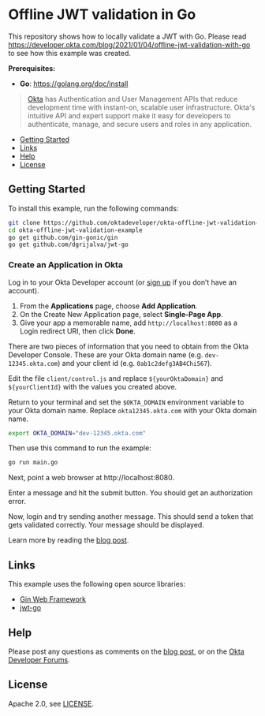 # Offline JWT validation in Go

This repository shows how to locally validate a JWT with Go. 
Please read https://developer.okta.com/blog/2021/01/04/offline-jwt-validation-with-go to see how this example was created.

**Prerequisites:** 

- **Go**: https://golang.org/doc/install 

> [Okta](https://developer.okta.com/) has Authentication and User Management APIs that reduce development time with instant-on, scalable user infrastructure. Okta's intuitive API and expert support make it easy for developers to authenticate, manage, and secure users and roles in any application.

* [Getting Started](#getting-started)
* [Links](#links)
* [Help](#help)
* [License](#license)

## Getting Started

To install this example, run the following commands:

```bash
git clone https://github.com/oktadeveloper/okta-offline-jwt-validation-example.git
cd okta-offline-jwt-validation-example
go get github.com/gin-gonic/gin
go get github.com/dgrijalva/jwt-go
```

### Create an Application in Okta

Log in to your Okta Developer account (or [sign up](https://developer.okta.com/signup/) if you don’t have an account).

1. From the **Applications** page, choose **Add Application**.
2. On the Create New Application page, select **Single-Page App**.
3. Give your app a memorable name, add `http://localhost:8080` as a Login redirect URI, then click **Done**.

There are two pieces of information that you need to obtain from the Okta Developer Console. 
These are your Okta domain name (e.g. `dev-12345.okta.com`) and your client id (e.g. `0ab1c2defg3AB4Chi567`).

Edit the file `client/control.js` and replace `${yourOktaDomain}` and `${yourClientId}` with the values you created above.

Return to your terminal and set the `$OKTA_DOMAIN` environment variable to your Okta domain name.
Replace `okta12345.okta.com` with your Okta domain name. 

``` bash
export OKTA_DOMAIN="dev-12345.okta.com"
```

Then use this command to run the example:

``` bash
go run main.go
```

Next, point a web browser at http://localhost:8080.

Enter a message and hit the submit button. You should get an authorization error.

Now, login and try sending another message. This should send a token that gets validated correctly. Your message should be displayed.

Learn more by reading the [blog post](https://developer.okta.com/blog/2021/01/04/offline-jwt-validation-with-go).

## Links

This example uses the following open source libraries:

* [Gin Web Framework](https://github.com/gin-gonic/gin) 
* [jwt-go](https://github.com/dgrijalva/jwt-go)

## Help

Please post any questions as comments on the [blog post](https://developer.okta.com/blog/2021/01/04/offline-jwt-validation-with-go), or on the [Okta Developer Forums](https://devforum.okta.com/).

## License

Apache 2.0, see [LICENSE](LICENSE).
